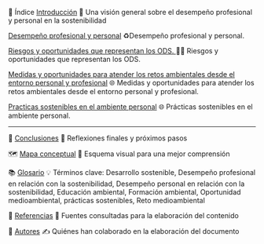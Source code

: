 📑 Índice
[Introducción](introduccion.md)
🌱 Una visión general sobre el desempeño profesional y personal en la sostenibilidad

[Desempeño profesional y personal](Desempeño-profesional-personal.md) ♻️Desempeño profesional y personal.

[Riesgos y oportunidades que representan los ODS. ](Riesgos-y-oportunidades-que-representan-los-ODS.md) 💨💧 Riesgos y oportunidades que representan los ODS.

[Medidas y oportunidades para atender los retos ambientales desde el entorno personal y profesional](Medidas-y-oprotununidades.md) 🌐  Medidas y oportunidades para atender los retos ambientales desde el entorno personal y profesional.


[Practicas sostenibles en el ambiente personal](Practicas-sostenibles-en-el-ambiente-personal.md) 🌐 Prácticas sostenibles en el ambiente personal.


---

📌 [Conclusiones](conclusiones.md)
📝 Reflexiones finales y próximos pasos

🗺️ [Mapa conceptual](mapaconceptual.md)
🧩 Esquema visual para una mejor comprensión

📚 [Glosario](glosario.md)
💡 Términos clave: Desarrollo sostenible, Desempeño profesional en relación con la sostenibilidad, Desempeño personal en relación con la sostenibilidad, Educación ambiental,  Formación ambiental, Oportunidad medioambiental, prácticas sostenibles, Reto medioambiental

📖 [Referencias](referencias.md)
📑 Fuentes consultadas para la elaboración del contenido

👥 [Autores](autores.md)
✍️ Quiénes han colaborado en la elaboración del documento

